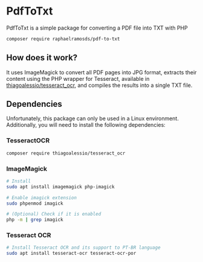 # PdfToTxt

PdfToTxt is a simple package for converting a PDF file into TXT with PHP

```bash
composer require raphaelramosds/pdf-to-txt
```

## How does it work?

It uses ImageMagick to convert all PDF pages into JPG format, extracts their content using the PHP wrapper for Tesseract, available in [thiagoalessio/tesseract_ocr](https://packagist.org/packages/thiagoalessio/tesseract_ocr), and compiles the results into a single TXT file.

## Dependencies

Unfortunately, this package can only be used in a Linux environment. Additionally, you will need to install the following dependencies:

### TesseractOCR

```bash
composer require thiagoalessio/tesseract_ocr
```

### ImageMagick

```bash
# Install
sudo apt install imagemagick php-imagick

# Enable imagick extension
sudo phpenmod imagick

# (Optional) Check if it is enabled
php -m | grep imagick
```

### Tesseract OCR

```bash
# Install Tesseract OCR and its support to PT-BR language
sudo apt install tesseract-ocr tesseract-ocr-por
```